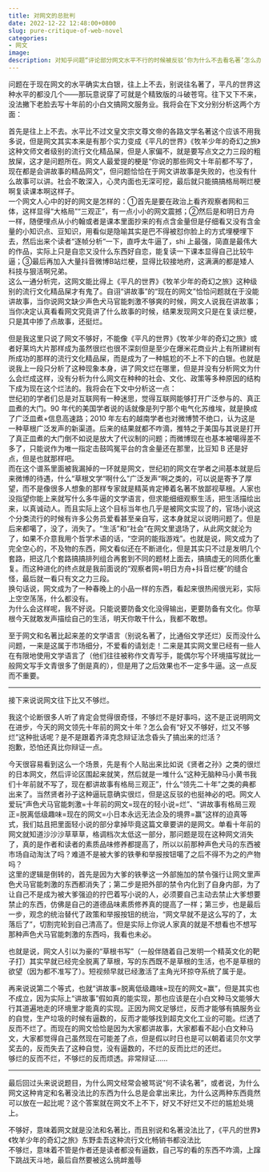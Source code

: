 ```yaml
---
title: 对网文的总批判
date: 2022-12-22 12:48:00+0800
slug: pure-critique-of-web-novel
categories:
- 网文
image:
description: 对知乎问题“评论部分网文水平不行的时候被反驳‘你为什么不去看名著’怎么办？”的备份，兼论网文作为一种不上不下的白银分段流行文化得有多烂。
---
```


问题在于现在网文的水平确实太白银，往上上不去，别说往名著了，平凡的世界这种水平的都没几个——那玩意说穿了可就是个精致版的斗破苍穹。往下又下不来，没法撇下老脸去写十年前的小白文搞网文服务业。我将会在下文分别分析这两个方面：

首先是往上上不去。水平比不过文皇文宗文尊文帝的各路文学名著这个应该不用我多说，但是网文其实本来是有那个实力变成《平凡的世界》《牧羊少年的奇幻之旅》这种文师文者级别的流行文化精品屎，但是人家偏不，就是要写点文之力三段的粗放屎，这才是问题所在。网文人最爱提的梗是“你说的那些网文十年前都不写了，现在都是会讲故事的精品网文”，但问题恰恰在于网文讲故事是失败的，也没有什么故事可以讲。社会不敢深入，心灵内面也无深可挖，最后就只能搞搞格局啊烂梗啊复读课本啊这样子。  
一个网文人心中的好的网文是怎样的：①首先是要在政治上看齐观察者网和三体，这样显得“大格局”“三观正”，有一点小小的网文震撼；②然后是和明日方舟一样，随便埋点从小约翰或者是课本里面抄来的有点含金量但是仔细看又没有含金量的小知识点、豆知识，用看似是隐喻其实是巴不得被怼你脸上的方式埋梗埋下去，然后出来个读者“逐帧分析“一下，直呼太牛逼了，shi 上最强，简直是最伟大的作品，实际上只是自恋又没什么东西好自恋，能复读一下课本显得自己比较牛逼；③最后再加入大量抖音微博B站烂梗，显得比较接地府，这满满的都是矮人科技与狠活啊兄弟。  
这么一通分析完，这网文能比得上《平凡的世界》《牧羊少年的奇幻之旅》这种级别的流行文化精品屎才有鬼了。自诩“讲故事”的“现在的网文”恰恰问题就在于没能讲故事，当你说网文缺少声色犬马官能刺激不够爽的时候，网文人说我在讲故事；当你决定认真看看网文究竟讲了什么故事的时候，结果发现网文只是在复读烂梗，只是其中掺了点故事，还挺烂。

但是我这里只说了网文不够好，不能像《平凡的世界》《牧羊少年的奇幻之旅》或者好莱坞大片那样成为虽然很烂也很不深刻但是至少在爆米花商业片上有所建树有所成功的那样的流行文化精品屎，而是成为了一种尴尬的不上不下的白银。也就是说我上一段只分析了这种现象本身，讲了网文烂在哪里，但是并没有分析网文为什么会烂成这样，没有分析为什么网文在种种的社会、文化、政策等多种原因的结构下成为现在这个烂法的。我将会在下文中分析这一点：  
世纪初的学者们总是对互联网有一种迷思，觉得互联网能够打开广泛参与的、真正皿煮的大门。90 年代的美国学者说的话就像是列宁那个电气化苏维埃，就是换成了广泛皿煮+信息高速路；2010 年左右的越南学者也对微博赞不绝口，认为这是一种草根广泛发声的新渠道。后来的结果就都不咋滴，推特之于美国与其说是打开了真正皿煮的大门倒不如说是放大了代议制的问题；而微博现在也基本被噶得差不多了，只能说作为唯一指定击鼓鸣冤平台的含金量还在那里，比豆知 B 还是好点，但是也就那样吧。  
而在这个谱系里面被我漏掉的一环就是网文，世纪初的网文在学者之间基本就是后来微博的待遇，什么“草根文学“啊什么”广泛发声“啊之类的，可以说是寄予了厚望，而不是像很多人想象的那样专家就是精英肯定捧着名著不放鄙视草根。人家也没指望你能上来就写什么多牛逼的文学语言，但求能细细观察生活，把生活描绘出来，以真诚动人。而且实际上这个目标当年也几乎是被网文实现了的，官场小说这个分类流行的时候有许多公务员爱看甚至亲自写，这本身就足以说明问题了。但是后来都噶了，没了，消失了。“生活”和“社会”在网文里退场了，从此网文就沦为了，如果不介意我用个哲学术语的话，“空洞的能指游戏”。也就是说，网文成为了完全空心的，不及物的东西，网文看似还在不断进化，但是其实只不过是发明几个套路，把这几个套路搞搞排列组合再套到不同的题材上面去，搞搞虚无的同质化重复。而这种进化的终点就是我前面说的“观察者网+明日方舟+抖音烂梗”的缝合怪，最后就一看只有文之力三段。  
换句话说，网文成为了一种春晚上的小品一样的东西，看起来很热闹很光彩，实际上空空荡荡，什么都没有。  
为什么会这样呢，我不好说。只能说要防备文化没得输出，更要防备有文化。你草根今天就敢发声描绘自己的生活，明天你敢干什么，我都不敢想。

至于网文和名著比起来差的文学语言（别说名著了，比通俗文学还烂）反而没什么问题，一来是这属于市场细分，不爱看的请划走！二来是其实网文里已经有一些人在有限地使用文学语言了（他们往往被称作文青写手，能偶尔写个环境描写就比一般网文写手文青很多了倒是真的），但是用了之后效果也不一定多牛逼。这一点反而不重要。

---

接下来说说网文往下比又不够烂。

我这个论断很多人听了肯定会觉得很奇怪，不够烂不是好事吗，这不是正说明网文在进步，今天的网文领先十年前的网文十年？怎么会有“好又不够好，烂又不够烂”这种批话呢？是不是跟着齐泽克念辩证法念昏头了搞出来的烂活？  
抱歉，恐怕还真比你辩证一点。

今天很容易看到这么一个场景，先是有个人贴出来比如说《贤者之孙》之类的很烂的日本网文，然后评论区围起来就笑，然后就是一堆什么“这种无脑种马小黄书我们十年前就不写了，现在都讲故事有格局三观正”，什么“领先二十年”之类的典都出来了。当然贤者孙子这种逼玩意确实很烂，但是这反驳的也挺神必的吧。网文人爱玩“声色犬马官能刺激=十年前的网文=现在的轻小说=烂”、“讲故事有格局三观正=脱离低级趣味=现在的网文=小日本永远无法企及的境界=赢”这样的迫真等式，我们姑且把里面轻小说的部分拿掉毕竟这篇文章要讲的是网文。单看十年前的网文就知道沙沙沙草草草，格调档次太低这一部分，那问题是现在这种网文消失了，真的是作者和读者的素质品味修养都提高了，所以以前那种声色犬马的东西被市场自动淘汰了吗？难道不是被大爹的铁拳和举报按钮噶了之后不得不为之的产物吗？  
这里的逻辑是倒转的，首先是因为大爹的铁拳这一外部施加的禁令强行让网文里声色犬马官能刺激的东西都消失了；第二步是把外部的禁令内化到了自身内部，为了让自己不是成为被大爹强迫的拧巴着写小说的人，必须要自己主动去禁止大爹想要禁止的东西，仿佛是自己的道德品味素质修养真的提高了一样；第三步，也是最后一步，观念的统治替代了政策和举报按钮的统治，“网文早就不是这么写的了，太落后了”，切割完轮到自己清高了。但是实际上你说人家真的就是不想看也不想写那种声色犬马官能刺激的东西吗，我看也未必。

也就是说，网文人引以为豪的“草根书写”（一般伴随着自己发明一个精英文化的靶子打）其实早就已经完全脱离了草根，写的东西既不是草根的生活，也不是草根的欲望（因为都不准写了）。短视频早就已经激活了主角光环掠夺系统了属于是。

再来说说第二个等式，也就“讲故事=脱离低级趣味=现在的网文=赢”，但是其实也不成立，因为实际上“讲故事”假如真的能实现，那也应该是在小白文种马文能够大行其道遍地走的环境里才能真的实现。正因为网文足够烂，反而才能够有搞服务业的自觉，生产垃圾的时候有逼数的，反而才能够找到超克文化工业的可能。烂透了反而不烂了。而现在的网文恰恰是因为大家都讲故事，大家都看不起小白文种马文，大家都觉得自己虽然现在可能差了点，但是假以时日也是可以朝着诺贝尔文学奖去的，反而失去了这种自觉，没有逼数的，不烂的反而比烂的还烂。  
够烂的反而不烂，不够烂的反而烦透。非常辩证……

---

最后回过头来说说题目，为什么网文经常会被骂说“何不读名著”，或者说，为什么网文这种肯定和名著没法比的东西为什么总是会拿出来比，为什么这两种东西竟然可以放在一起比呢？这个答案就在网文不上不下，好又不好烂又不烂的尴尬处境上。

不够好，意味着网文就是没法和名著比，而且别说和名著没法比了，《平凡的世界》《牧羊少年的奇幻之旅》东野圭吾这种流行文化畅销书都没法比  
不够烂，意味着不管是作者还是读者都没有逼数，自己写的看的东西不咋滴，上蹿下跳战天斗地，最后自然要被这么挑衅羞辱